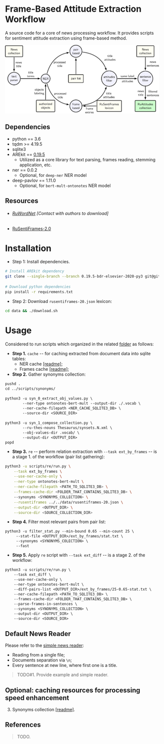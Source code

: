# Frame-Based Attitude Extraction Workflow

A source code for a core of news processing workflow.
It provides scripts for sentiment attitude extraction using frame-based method.

![](logo.png)


## Dependencies

* python == 3.6
* tqdm >= 4.19.5
* sqlite3
* AREkit == [0.19.5](https://github.com/nicolay-r/AREkit/tree/0.19.5-bdr-elsevier-2020-py3)
    * Utilized as a core library for text parsing, frames reading, stemming application, etc.
* ner == 0.0.2 
    * Optional, for `deep-ner` NER model
* deep-pavlov == 1.11.0 
    * Optional, for `bert-mult-ontonotes` NER model
    
## Resources
* ###### [RuWordNet](https://ruwordnet.ru/en/) [Contact with authors to download]
* [RuSentiFrames-2.0](https://github.com/nicolay-r/RuSentiFrames)

# Installation

* Step 1: Install dependencies.
``` bash
# Install AREkit dependency
git clone --single-branch --branch 0.19.5-bdr-elsevier-2020-py3 git@github.com:nicolay-r/AREkit.git core

# Download python dependencies
pip install -r requirements.txt
```
* Step 2: Download `rusentiframes-20.json` lexicon:
```bash
cd data && ./download.sh
```
    
# Usage 

Considered to run scripts which organized in the related [folder](scripts) as follows:
* **Step 1.** `cache`  -- for caching extracted from document data into sqlite tables:
    * NER cache [[readme]](scripts/cache/ner/README.md);
    * Frames cache [[readme]](scripts/cache/frames/README.md);
* **Step 2.** Gather synonyms collection:
```
pushd .
cd ../scripts/synonyms/

python3 -u syn_0_extract_obj_values.py \
		--ner-type ontonotes-bert-mult --output-dir ./.vocab \
		--ner-cache-filepath <NER_CACHE_SQLITE3_DB> \
		--source-dir <SOURCE_DIR>

python3 -u syn_1_compose_collection.py \
		--ru-thes-nouns Thesaurus/synsets.N.xml \
		--obj-values-dir .vocab/ \
		--output-dir <OUTPUT_DIR>
popd
```
* **Step 3.** `re` -- perform relation extraction with `--task ext_by_frames` -- 
is a stage 1. of the workflow (pair list gathering):
```bash
python3 -u scripts/re/run.py \
	--task ext_by_frames \
	--use-ner-cache-only \
	--ner-type ontonotes-bert-mult \
	--ner-cache-filepath <PATH_TO_SQLITE3_DB> \
	--frames-cache-dir <FOLDER_THAT_CONTAINS_SQLITE3_DB> \  
	--synonyms <SYNONYMS_COLLECTION> \
	--rusentiframes ../../data/rusentiframes-20.json \
	--output-dir <OUTPUT_DIR> \
	--source-dir <SOURCE_COLLECTION_DIR>
```
* **Step 4.** Filter most relevant pairs from pair list:
```
python3 -u filter_stat.py --min-bound 0.65 --min-count 25 \
     --stat-file <OUTPUT_DIR>/ext_by_frames/stat.txt \
     --synonyms <SYNONYMS_COLECTION> \
     --fast
```
* **Step 5.** Apply `re` script with `--task ext_diff` -- 
is a stage 2. of the workflow:
```
python3 -u scripts/re/run.py \
	--task ext_diff \
	--use-ner-cache-only \
	--ner-type ontonotes-bert-mult \
	--diff-pairs-list <OUTPUT_DIR>/ext_by_frames/25-0.65-stat.txt \
	--ner-cache-filepath <PATH_TO_SQLITE3_DB> \
	--frames-cache-dir <FOLDER_THAT_CONTAINS_SQLITE3_DB> \  
	--parse-frames-in-sentences \
	--synonyms <SYNONYMS_COLLECTION> \
	--output-dir <OUTPUT_DIR> \
	--source-dir <SOURCE_DIR> 
```
    
## Default News Reader

Please refer to the [simple news reader](texts/readers/simple.py):
* Reading from a single file;
* Documents separation via `\n`;
* Every sentence at new line, where first one is a title.

> TODO#1. Provide example and simple reader.

## Optional: caching resources for processing speed enhancement 
3. Synonyms collection [[readme]](scripts/synonyms/README.md).

## References
> TODO.

